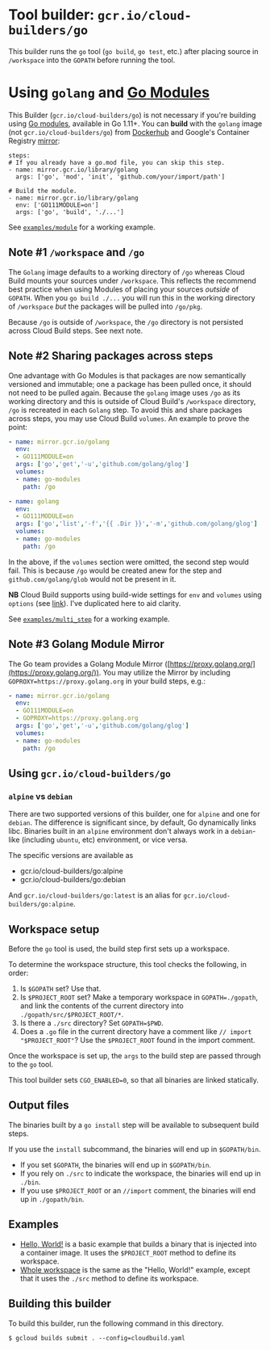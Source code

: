 # Tool builder: `gcr.io/cloud-builders/go`

This builder runs the `go` tool (`go build`, `go test`, etc.)
after placing source in `/workspace` into the `GOPATH` before
running the tool.

# Using `golang` and [Go Modules](https://github.com/golang/go/wiki/Modules)

This Builder (`gcr.io/cloud-builders/go`) is not necessary if you're building using
[Go modules](https://github.com/golang/go/wiki/Modules), available
in Go 1.11+. You can **build** with the `golang` image (not `gcr.io/cloud-builders/go`) from [Dockerhub](hub.docker.com/library/golang) and Google's Container Registry [mirror](mirror.gcr.io/library/golang):

```
steps:
# If you already have a go.mod file, you can skip this step.
- name: mirror.gcr.io/library/golang
  args: ['go', 'mod', 'init', 'github.com/your/import/path']

# Build the module.
- name: mirror.gcr.io/library/golang
  env: ['GO111MODULE=on']
  args: ['go', 'build', './...']
```

See [`examples/module`](https://github.com/GoogleCloudPlatform/cloud-builders/tree/master/go/examples/module)
for a working example.

## Note #1 `/workspace` and `/go`
The `Golang` image defaults to a working directory of `/go` whereas Cloud Build mounts your sources under `/workspace`. This reflects the recommend best practice when using Modules of placing your sources *outside* of `GOPATH`. When you `go build ./...` you will run this in the working directory of `/workspace` *but* the packages will be pulled into `/go/pkg`.

Because `/go` is outside of `/workspace`, the `/go` directory is not persisted across Cloud Build steps. See next note.

## Note #2 Sharing packages across steps

One advantage with Go Modules is that packages are now semantically versioned and immutable; one a package has been pulled once, it should not need to be pulled again. Because the `golang` image uses `/go` as its working directory and this is outside of Cloud Build's `/workspace` directory, `/go` is recreated in each `Golang` step. To avoid this and share packages across steps, you may use Cloud Build `volumes`. An example to prove the point:

```YAML
- name: mirror.gcr.io/golang
  env:
  - GO111MODULE=on
  args: ['go','get','-u','github.com/golang/glog']
  volumes:
  - name: go-modules
    path: /go

- name: golang
  env:
  - GO111MODULE=on
  args: ['go','list','-f','{{ .Dir }}','-m','github.com/golang/glog']
  volumes:
  - name: go-modules
    path: /go
```
In the above, if the `volumes` section were omitted, the second step would fail. This is because `/go` would be created anew for the step and `github.com/golang/glob` would not be present in it.

**NB** Cloud Build supports using build-wide settings for `env` and `volumes` using `options` (see [link](https://cloud.google.com/cloud-build/docs/build-config#options)). I've duplicated here to aid clarity.

See [`examples/multi_step`](https://github.com/GoogleCloudPlatform/cloud-builders/tree/master/go/examples/multi_step/README.md)
for a working example.

## Note #3 Golang Module Mirror

The Go team provides a Golang Module Mirror ([https://proxy.golang.org/](https://proxy.golang.org/)). You may utilize the Mirror by including `GOPROXY=https://proxy.golang.org` in your build steps, e.g.:
```YAML
- name: mirror.gcr.io/golang
  env:
  - GO111MODULE=on
  - GOPROXY=https://proxy.golang.org
  args: ['go','get','-u','github.com/golang/glog']
  volumes:
  - name: go-modules
    path: /go

```

## Using `gcr.io/cloud-builders/go`

### `alpine` vs `debian`

There are two supported versions of this builder, one for `alpine` and one for
`debian`. The difference is significant since, by default, Go dynamically links
libc. Binaries built in an `alpine` environment don't always work in a
`debian`-like (including `ubuntu`, etc) environment, or vice versa.

The specific versions are available as

  - gcr.io/cloud-builders/go:alpine
  - gcr.io/cloud-builders/go:debian

And `gcr.io/cloud-builders/go:latest` is an alias for
`gcr.io/cloud-builders/go:alpine`.

## Workspace setup

Before the `go` tool is used, the build step first sets up a workspace.

To determine the workspace structure, this tool checks the following, in order:

1.  Is `$GOPATH` set? Use that.
2.  Is `$PROJECT_ROOT` set? Make a temporary workspace in `GOPATH=./gopath`, and
    link the contents of the current directory into
    `./gopath/src/$PROJECT_ROOT/*`.
3.  Is there a `./src` directory? Set `GOPATH=$PWD`.
4.  Does a `.go` file in the current directory have a comment like `// import
    "$PROJECT_ROOT"`? Use the `$PROJECT_ROOT` found in the import comment.

Once the workspace is set up, the `args` to the build step are passed through to
the `go` tool.

This tool builder sets `CGO_ENABLED=0`, so that all binaries are linked statically.

## Output files

The binaries built by a `go install` step will be available to subsequent build
steps.

If you use the `install` subcommand, the binaries will end up in `$GOPATH/bin`.

*   If you set `$GOPATH`, the binaries will end up in `$GOPATH/bin`.
*   If you rely on `./src` to indicate the workspace, the binaries will end up
    in `./bin`.
*   If you use `$PROJECT_ROOT` or an `//import` comment, the binaries will end
    up in `./gopath/bin`.

## Examples

-   [Hello, World!](examples/hello_world) is a basic example that builds a
    binary that is injected into a container image. It uses the `$PROJECT_ROOT`
    method to define its workspace.
-   [Whole workspace](examples/whole_workspace) is the same as the "Hello,
    World!" example, except that it uses the `./src` method to define its
    workspace.

## Building this builder

To build this builder, run the following command in this directory.

    $ gcloud builds submit . --config=cloudbuild.yaml
